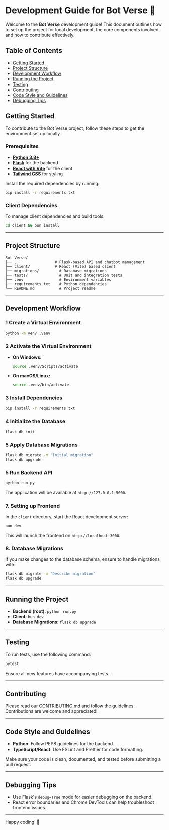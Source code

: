 # Development Guide for Bot Verse 🚀

Welcome to the **Bot Verse** development guide! This document outlines how to set up the project for local development, the core components involved, and how to contribute effectively.

## Table of Contents

- [Getting Started](#getting-started)
- [Project Structure](#project-structure)
- [Development Workflow](#development-workflow)
- [Running the Project](#running-the-project)
- [Testing](#testing)
- [Contributing](#contributing)
- [Code Style and Guidelines](#code-style-and-guidelines)
- [Debugging Tips](#debugging-tips)

## Getting Started

To contribute to the Bot Verse project, follow these steps to get the environment set up locally.

### Prerequisites

- [**Python 3.8+**](https://www.python.org/)
- [**Flask**](https://flask.palletsprojects.com/en/stable/) for the backend
- [**React with Vite**](https://react.dev/) for the client
- [**Tailwind CSS**](https://tailwindcss.com/docs) for styling

Install the required dependencies by running:

```bash
pip install -r requirements.txt
```

### Client Dependencies

To manage client dependencies and build tools:

```bash
cd client && bun install
```

---

## Project Structure

```
Bot-Verse/
├── .                 # Flask-based API and chatbot management
├── client/           # React (Vite) based client
├── migrations/         # Database migrations
├── tests/              # Unit and integration tests
├── .env                # Environment variables
├── requirements.txt    # Python dependencies
└── README.md           # Project readme
```

---

## Development Workflow

### 1 Create a Virtual Environment

```bash
python -m venv .venv
```

### 2 Activate the Virtual Environment

- **On Windows:**

  ```bash
  source .venv/Scripts/activate
  ```

- **On macOS/Linux:**

  ```bash
  source .venv/bin/activate
  ```

### 3 Install Dependencies

```bash
pip install -r requirements.txt
```

### 4 Initialize the Database

```bash
flask db init
```

### 5 Apply Database Migrations

```bash
flask db migrate -m "Initial migration"
flask db upgrade
```

### 5 Run Backend API

```bash
python run.py
```

The application will be available at `http://127.0.0.1:5000`.

### 7. Setting up Frontend

In the `client` directory, start the React development server:

```bash
bun dev
```

This will launch the frontend on `http://localhost:3000`.

### 8. Database Migrations

If you make changes to the database schema, ensure to handle migrations with:

```bash
flask db migrate -m "Describe migration"
flask db upgrade
```

---

## Running the Project

- **Backend (root)**: `python run.py`
- **Client**: `bun dev`
- **Database Migrations**: `flask db upgrade`

---

## Testing

To run tests, use the following command:

```bash
pytest
```

Ensure all new features have accompanying tests.

---

## Contributing

Please read our [CONTRIBUTING.md](CONTRIBUTING.md) and follow the guidelines. Contributions are welcome and appreciated!

---

## Code Style and Guidelines

- **Python**: Follow PEP8 guidelines for the backend.
- **TypeScript/React**: Use ESLint and Prettier for code formatting.

Make sure your code is clean, documented, and tested before submitting a pull request.

---

## Debugging Tips

- Use Flask's `debug=True` mode for easier debugging on the backend.
- React error boundaries and Chrome DevTools can help troubleshoot frontend issues.

---

Happy coding! 🎉
